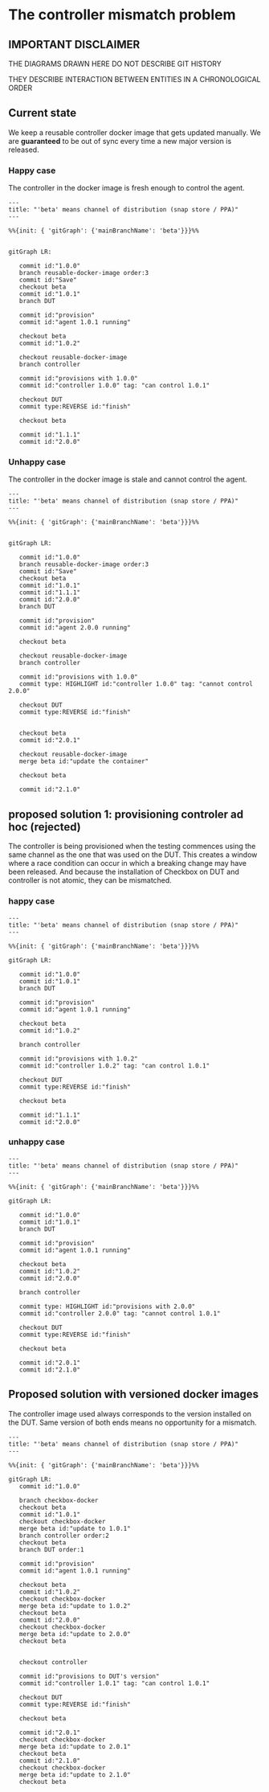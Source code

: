 # The controller mismatch problem

## IMPORTANT DISCLAIMER

THE DIAGRAMS DRAWN HERE DO NOT DESCRIBE GIT HISTORY

THEY DESCRIBE INTERACTION BETWEEN ENTITIES IN A CHRONOLOGICAL ORDER

## Current state

We keep a reusable controller docker image that gets updated manually.
We are **guaranteed** to be out of sync every time a new major version is released.

### Happy case

The controller in the docker image is fresh enough to control the agent.

```mermaid
---
title: "'beta' means channel of distribution (snap store / PPA)"
---

%%{init: { 'gitGraph': {'mainBranchName': 'beta'}}}%%


gitGraph LR:

   commit id:"1.0.0"
   branch reusable-docker-image order:3
   commit id:"Save"
   checkout beta
   commit id:"1.0.1"
   branch DUT

   commit id:"provision"
   commit id:"agent 1.0.1 running"

   checkout beta
   commit id:"1.0.2"

   checkout reusable-docker-image
   branch controller

   commit id:"provisions with 1.0.0"
   commit id:"controller 1.0.0" tag: "can control 1.0.1"

   checkout DUT
   commit type:REVERSE id:"finish"

   checkout beta

   commit id:"1.1.1"
   commit id:"2.0.0"
```

### Unhappy case

The controller in the docker image is stale and cannot control the agent.

```mermaid
---
title: "'beta' means channel of distribution (snap store / PPA)"
---

%%{init: { 'gitGraph': {'mainBranchName': 'beta'}}}%%


gitGraph LR:

   commit id:"1.0.0"
   branch reusable-docker-image order:3
   commit id:"Save"
   checkout beta
   commit id:"1.0.1"
   commit id:"1.1.1"
   commit id:"2.0.0"
   branch DUT

   commit id:"provision"
   commit id:"agent 2.0.0 running"

   checkout beta

   checkout reusable-docker-image
   branch controller

   commit id:"provisions with 1.0.0"
   commit type: HIGHLIGHT id:"controller 1.0.0" tag: "cannot control 2.0.0"

   checkout DUT
   commit type:REVERSE id:"finish"


   checkout beta
   commit id:"2.0.1"

   checkout reusable-docker-image
   merge beta id:"update the container"

   checkout beta

   commit id:"2.1.0"

```

## proposed solution 1: provisioning controler ad hoc (rejected)

The controller is being provisioned when the testing commences using the same channel
as the one that was used on the DUT. This creates a window where a race condition can
occur in which a breaking change may have been released. And because the installation
of Checkbox on DUT and controller is not atomic, they can be mismatched.

### happy case

```mermaid
---
title: "'beta' means channel of distribution (snap store / PPA)"
---

%%{init: { 'gitGraph': {'mainBranchName': 'beta'}}}%%

gitGraph LR:

   commit id:"1.0.0"
   commit id:"1.0.1"
   branch DUT

   commit id:"provision"
   commit id:"agent 1.0.1 running"

   checkout beta
   commit id:"1.0.2"

   branch controller

   commit id:"provisions with 1.0.2"
   commit id:"controller 1.0.2" tag: "can control 1.0.1"

   checkout DUT
   commit type:REVERSE id:"finish"

   checkout beta

   commit id:"1.1.1"
   commit id:"2.0.0"
```

### unhappy case

```mermaid
---
title: "'beta' means channel of distribution (snap store / PPA)"
---

%%{init: { 'gitGraph': {'mainBranchName': 'beta'}}}%%

gitGraph LR:

   commit id:"1.0.0"
   commit id:"1.0.1"
   branch DUT

   commit id:"provision"
   commit id:"agent 1.0.1 running"

   checkout beta
   commit id:"1.0.2"
   commit id:"2.0.0"

   branch controller

   commit type: HIGHLIGHT id:"provisions with 2.0.0"
   commit id:"controller 2.0.0" tag: "cannot control 1.0.1"

   checkout DUT
   commit type:REVERSE id:"finish"

   checkout beta

   commit id:"2.0.1"
   commit id:"2.1.0"

```

## Proposed solution with versioned docker images

The controller image used always corresponds to the version installed on the DUT.
Same version of both ends means no opportunity for a mismatch.

```mermaid
---
title: "'beta' means channel of distribution (snap store / PPA)"
---

%%{init: { 'gitGraph': {'mainBranchName': 'beta'}}}%%

gitGraph LR:
   commit id:"1.0.0"

   branch checkbox-docker
   checkout beta
   commit id:"1.0.1"
   checkout checkbox-docker
   merge beta id:"update to 1.0.1"
   branch controller order:2
   checkout beta
   branch DUT order:1

   commit id:"provision"
   commit id:"agent 1.0.1 running"

   checkout beta
   commit id:"1.0.2"
   checkout checkbox-docker
   merge beta id:"update to 1.0.2"
   checkout beta
   commit id:"2.0.0"
   checkout checkbox-docker
   merge beta id:"update to 2.0.0"
   checkout beta


   checkout controller

   commit id:"provisions to DUT's version"
   commit id:"controller 1.0.1" tag: "can control 1.0.1"

   checkout DUT
   commit type:REVERSE id:"finish"

   checkout beta

   commit id:"2.0.1"
   checkout checkbox-docker
   merge beta id:"update to 2.0.1"
   checkout beta
   commit id:"2.1.0"
   checkout checkbox-docker
   merge beta id:"update to 2.1.0"
   checkout beta

```
